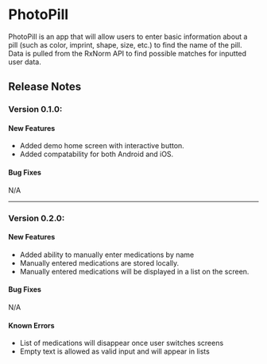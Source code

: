 # PhotoPill
PhotoPill is an app that will allow users to enter basic information about a pill (such as color, imprint, shape, size, etc.) to find the name of the pill. Data is pulled from the RxNorm API to find possible matches for inputted user data.


## Release Notes

### Version 0.1.0:
#### New Features
* Added demo home screen with interactive button.
* Added compatability for both Android and iOS.

#### Bug Fixes
N/A

---
### Version 0.2.0:
#### New Features
* Added ability to manually enter medications by name
* Manually entered medications are stored locally.
* Manually entered medications will be displayed in a list on the screen.

#### Bug Fixes
N/A

#### Known Errors
* List of medications will disappear once user switches screens
* Empty text is allowed as valid input and will appear in lists

